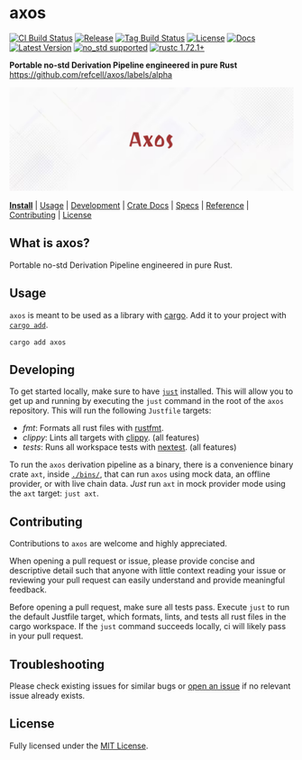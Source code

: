 # axos

[![CI Build Status]][actions]
[![Release]][actions]
[![Tag Build Status]][actions]
[![License]][mit-license]
[![Docs]][Docs-rs]
[![Latest Version]][crates.io]
[![no_std supported][no_std]][nostd]
[![rustc 1.72.1+]][Rust 1.72.1]

[CI Build Status]: https://img.shields.io/github/actions/workflow/status/refcell/axos/ci.yml?branch=main&label=build
[Tag Build Status]: https://img.shields.io/github/actions/workflow/status/refcell/axos/tag.yml?branch=main&label=tag
[Release]: https://img.shields.io/github/actions/workflow/status/refcell/axos/release.yml?branch=main&label=release
[actions]: https://github.com/refcell/axos/actions?query=branch%3Amain
[Latest Version]: https://img.shields.io/crates/v/axos.svg
[crates.io]: https://crates.io/crates/axos
[rustc 1.72.1+]: https://img.shields.io/badge/rustc_1.72.1+-lightgray.svg
[Rust 1.72.1]: https://blog.rust-lang.org/2023/09/19/Rust-1.72.1.html
[License]: https://img.shields.io/badge/license-MIT-7795AF.svg
[mit-license]: https://github.com/refcell/axos/blob/main/LICENSE.md
[Docs-rs]: https://docs.rs/axos/
[Docs]: https://img.shields.io/docsrs/axos.svg?color=319e8c&label=docs.rs
[no_std]: https://img.shields.io/badge/no__std-tested-green.svg
[nostd]: https://docs.rust-embedded.org/book/intro/no-std.html#summary
[refcell]: https://axos.refcell.org

**Portable no-std Derivation Pipeline engineered in pure Rust** https://github.com/refcell/axos/labels/alpha

![](./etc/banner.png)

**[Install](#usage)**
| [Usage](#usage)
| [Development](#developing)
| [Crate Docs][crates.io]
| [Specs][refcell]
| [Reference][Docs-rs]
| [Contributing](#contributing)
| [License](#license)

## What is axos?

Portable no-std Derivation Pipeline engineered in pure Rust.

## Usage

`axos` is meant to be used as a library with [cargo][crates.io].
Add it to your project with [`cargo add`](https://github.com/rust-lang/cargo/tree/master/src/cargo/ops/cargo_add).

```text
cargo add axos
```

## Developing

To get started locally, make sure to have [`just`][just] installed.
This will allow you to get up and running by executing the `just`
command in the root of the `axos` repository. This will run the
following `Justfile` targets:

- *fmt*: Formats all rust files with [rustfmt][fmt].
- *clippy*: Lints all targets with [clippy][clippy]. (all features)
- *tests*: Runs all workspace tests with [nextest][nextest]. (all features)

To run the `axos` derivation pipeline as a binary, there is a convenience
binary crate `axt`, inside [`./bins/`][bins], that can run `axos` using
mock data, an offline provider, or with live chain data. _Just_ run `axt`
in mock provider mode using the `axt` target: `just axt`.

[bins]: ./bins/
[nextest]: https://github.com/nextest-rs/nextest
[clippy]: https://github.com/rust-lang/rust-clippy
[fmt]: https://github.com/rust-lang/rustfmt
[just]: https://github.com/casey/just

## Contributing

Contributions to `axos` are welcome and highly appreciated.

When opening a pull request or issue, please provide concise and
descriptive detail such that anyone with little context reading your
issue or reviewing your pull request can easily understand and
provide meaningful feedback.

Before opening a pull request, make sure all tests pass. Execute `just`
to run the default Justfile target, which formats, lints, and tests
all rust files in the cargo workspace. If the `just` command succeeds
locally, ci will likely pass in your pull request.

## Troubleshooting

Please check existing issues for similar bugs or
[open an issue](https://github.com/refcell/axos/issues/new)
if no relevant issue already exists.

## License

Fully licensed under the [MIT License](LICENSE.md).
